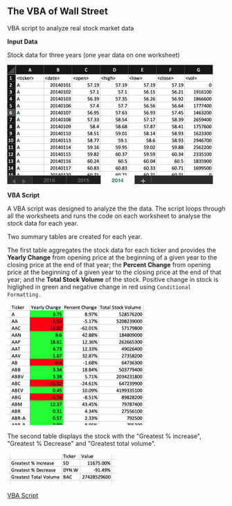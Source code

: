## The VBA of Wall Street
VBA script to analyze real stock market data

**Input Data**

Stock data for three years (one year data on one worksheet)

![](https://github.com/Aastha-Arora/VBA-challenge/blob/master/Images/Input%20Data.png)

**VBA Script**

A VBA script was designed to analyze the the data. The script loops through all the worksheets
and runs the code on each worksheet to analyse the stock data for each year.

Two summary tables are created for each year. 

The first table aggregates the stock data for each ticker
and provides the **Yearly Change** from opening price at the beginning of a given year to the closing price at the end of that year;
the **Percent Change** from opening price at the beginning of a given year to the closing price at the end of that year;
and the **Total Stock Volume** of the stock. Positive change in stock is higlighed in green and negative change in red using `Conditional Formatting.`

![](https://github.com/Aastha-Arora/VBA-challenge/blob/master/Images/Output%201.png)

The second table displays the stock with the "Greatest % increase", "Greatest % Decrease" and "Greatest total volume".

![](https://github.com/Aastha-Arora/VBA-challenge/blob/master/Images/Output%202.png)

[VBA Script](https://github.com/Aastha-Arora/VBA-challenge/blob/master/Macro_stock_summary.vbs)
